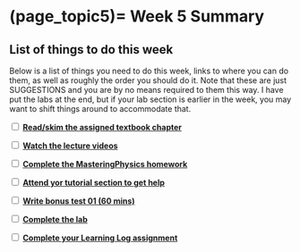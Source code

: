 (page_topic5)=
Week 5 Summary
=======================

## List of things to do this week

Below is a list of things you need to do this week, links to where you can do them, as well as roughly the order you should do it.
Note that these are just SUGGESTIONS and you are by no means required to them this way. 
I have put the labs at the end, but if your lab section is earlier in the week, you may want to shift things around to accommodate that.

<label><input type="checkbox" id="week05_task1" class="box"> [**Read/skim the assigned textbook chapter**](./readings.md)</input></label>

<label><input type="checkbox" id="week05_task2" class="box"> [**Watch the lecture videos**](./videos.md) </input></label>

<label><input type="checkbox" id="week05_task3" class="box"> [**Complete the MasteringPhysics homework**](./homework.md) </input></label>

<label><input type="checkbox" id="week05_task4" class="box"> [**Attend yor tutorial section to get help**](https://canvas.ubc.ca/courses/81870/external_tools/5284) </input></label>

<label><input type="checkbox" id="week05_task5" class="box"> [**Write bonus test 01 (60 mins)**](./test.md) </input></label>

<label><input type="checkbox" id="week05_task6" class="box"> [**Complete the lab**](./lab.md) </input></label>

<label><input type="checkbox" id="week05_task7" class="box"> [**Complete your Learning Log assignment**](./learninglogs.md) </input></label>